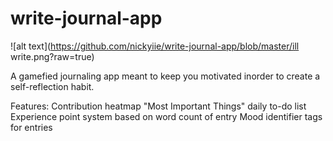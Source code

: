 # write-journal-app

![alt text](https://github.com/nickyiie/write-journal-app/blob/master/ill write.png?raw=true)

A gamefied journaling app meant to keep you motivated inorder to create a self-reflection habit.

Features: 
Contribution heatmap
"Most Important Things" daily to-do list
Experience point system based on word count of entry
Mood identifier tags for entries

